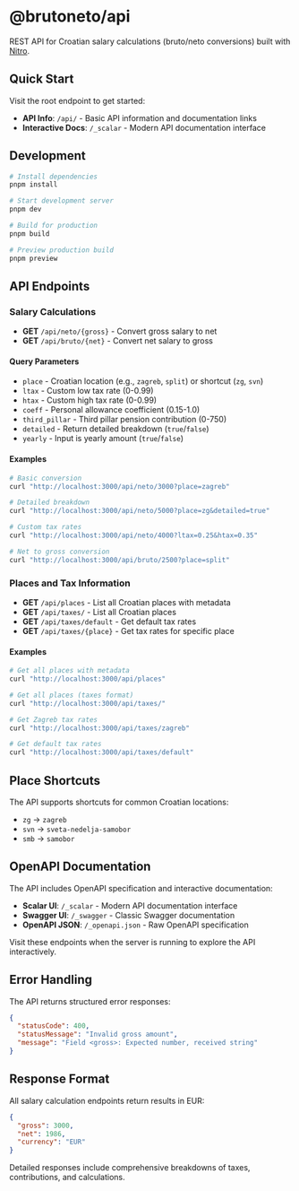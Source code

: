 # @brutoneto/api

REST API for Croatian salary calculations (bruto/neto conversions) built with [Nitro](https://nitro.unjs.io/).

## Quick Start

Visit the root endpoint to get started:
- **API Info**: `/api/` - Basic API information and documentation links
- **Interactive Docs**: `/_scalar` - Modern API documentation interface

## Development

```bash
# Install dependencies
pnpm install

# Start development server
pnpm dev

# Build for production
pnpm build

# Preview production build
pnpm preview
```

## API Endpoints

### Salary Calculations

- **GET** `/api/neto/{gross}` - Convert gross salary to net
- **GET** `/api/bruto/{net}` - Convert net salary to gross

#### Query Parameters

- `place` - Croatian location (e.g., `zagreb`, `split`) or shortcut (`zg`, `svn`)
- `ltax` - Custom low tax rate (0-0.99)
- `htax` - Custom high tax rate (0-0.99)
- `coeff` - Personal allowance coefficient (0.15-1.0)
- `third_pillar` - Third pillar pension contribution (0-750)
- `detailed` - Return detailed breakdown (`true`/`false`)
- `yearly` - Input is yearly amount (`true`/`false`)

#### Examples

```bash
# Basic conversion
curl "http://localhost:3000/api/neto/3000?place=zagreb"

# Detailed breakdown
curl "http://localhost:3000/api/neto/5000?place=zg&detailed=true"

# Custom tax rates
curl "http://localhost:3000/api/neto/4000?ltax=0.25&htax=0.35"

# Net to gross conversion
curl "http://localhost:3000/api/bruto/2500?place=split"
```

### Places and Tax Information

- **GET** `/api/places` - List all Croatian places with metadata
- **GET** `/api/taxes/` - List all Croatian places
- **GET** `/api/taxes/default` - Get default tax rates
- **GET** `/api/taxes/{place}` - Get tax rates for specific place

#### Examples

```bash
# Get all places with metadata
curl "http://localhost:3000/api/places"

# Get all places (taxes format)
curl "http://localhost:3000/api/taxes/"

# Get Zagreb tax rates
curl "http://localhost:3000/api/taxes/zagreb"

# Get default tax rates
curl "http://localhost:3000/api/taxes/default"
```

## Place Shortcuts

The API supports shortcuts for common Croatian locations:

- `zg` → `zagreb`
- `svn` → `sveta-nedelja-samobor`
- `smb` → `samobor`

## OpenAPI Documentation

The API includes OpenAPI specification and interactive documentation:

- **Scalar UI**: `/_scalar` - Modern API documentation interface
- **Swagger UI**: `/_swagger` - Classic Swagger documentation
- **OpenAPI JSON**: `/_openapi.json` - Raw OpenAPI specification

Visit these endpoints when the server is running to explore the API interactively.

## Error Handling

The API returns structured error responses:

```json
{
  "statusCode": 400,
  "statusMessage": "Invalid gross amount",
  "message": "Field <gross>: Expected number, received string"
}
```

## Response Format

All salary calculation endpoints return results in EUR:

```json
{
  "gross": 3000,
  "net": 1986,
  "currency": "EUR"
}
```

Detailed responses include comprehensive breakdowns of taxes, contributions, and calculations.
